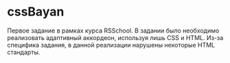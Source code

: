 # cssBayan
Первое задание в рамках курса RSSchool.
В задании было необходимо реализовать адаптивный аккордеон, используя лишь CSS и HTML. Из-за специфика задания, в данной реализации нарушены некоторые HTML стандарты.
